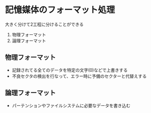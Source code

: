 # 記憶媒体のフォーマット処理

大きく分けて2工程に分けることができる
1. 物理フォーマット
2. 論理フォーマット

## 物理フォーマット
- 記録されてる全てのデータを特定の文字(0)などで上書きする
- 不良セクタの検出を行なって、エラー時に予備のセクターと代替えする

## 論理フォーマット
- パーテンションやファイルシステムに必要なデータを書き込む